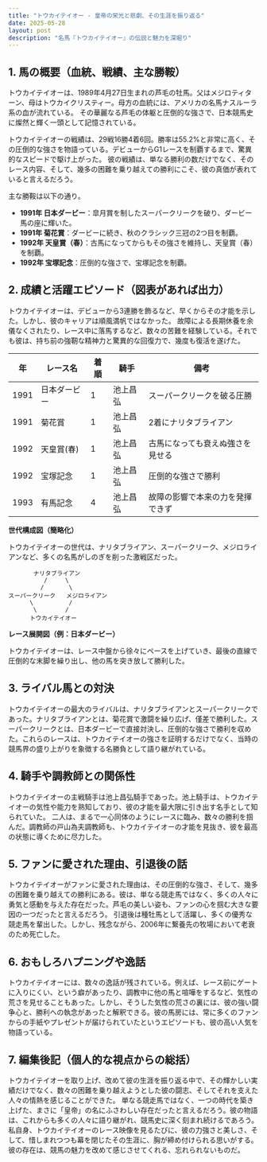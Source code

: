 ```yaml
---
title: "トウカイテイオー - 皇帝の栄光と悲劇、その生涯を振り返る"
date: 2025-05-28
layout: post
description: "名馬『トウカイテイオー』の伝説と魅力を深堀り"
---
```


## 1. 馬の概要（血統、戦績、主な勝鞍）

トウカイテイオーは、1989年4月27日生まれの芦毛の牡馬。父はメジロティターン、母はトウカイクリスティー。母方の血統には、アメリカの名馬ナスルーラ系の血が流れている。  その華麗なる芦毛の体躯と圧倒的な強さで、日本競馬史に燦然と輝く一頭として記憶されている。

トウカイテイオーの戦績は、29戦16勝4着6回。勝率は55.2%と非常に高く、その圧倒的な強さを物語っている。デビューからG1レースを制覇するまで、驚異的なスピードで駆け上がった。  彼の戦績は、単なる勝利の数だけでなく、そのレース内容、そして、幾多の困難を乗り越えての勝利にこそ、彼の真価が表れていると言えるだろう。

主な勝鞍は以下の通り。

* **1991年 日本ダービー**：皐月賞を制したスーパークリークを破り、ダービー馬の座に輝いた。
* **1991年 菊花賞**：ダービーに続き、秋のクラシック三冠の2つ目を制覇。
* **1992年 天皇賞（春）**：古馬になってからもその強さを維持し、天皇賞（春）を制覇。
* **1992年 宝塚記念**：圧倒的な強さで、宝塚記念を制覇。


## 2. 成績と活躍エピソード（図表があれば出力）

トウカイテイオーは、デビューから3連勝を飾るなど、早くからその才能を示した。しかし、彼のキャリアは順風満帆ではなかった。  故障による長期休養を余儀なくされたり、レース中に落馬するなど、数々の苦難を経験している。それでも彼は、持ち前の強靭な精神力と驚異的な回復力で、幾度も復活を遂げた。


| 年 | レース名         | 着順 | 騎手     | 備考                                     |
|---|-----------------|-------|-----------|------------------------------------------|
| 1991 | 日本ダービー     | 1     | 池上昌弘 | スーパークリークを破る圧勝             |
| 1991 | 菊花賞         | 1     | 池上昌弘 | 2着にナリタブライアン                 |
| 1992 | 天皇賞(春)     | 1     | 池上昌弘 | 古馬になっても衰えぬ強さを見せる         |
| 1992 | 宝塚記念       | 1     | 池上昌弘 | 圧倒的な強さで勝利                       |
| 1993 | 有馬記念       | 4     | 池上昌弘 | 故障の影響で本来の力を発揮できず           |


**世代構成図（簡略化）**

トウカイテイオーの世代は、ナリタブライアン、スーパークリーク、メジロライアンなど、多くの名馬がしのぎを削った激戦区だった。

```
       ナリタブライアン
          /     \
         /       \
スーパークリーク   メジロライアン
      \          /
       \        /
      トウカイテイオー
```

**レース展開図（例：日本ダービー）**

トウカイテイオーは、レース中盤から徐々にペースを上げていき、最後の直線で圧倒的な末脚を繰り出し、他の馬を突き放して勝利した。


## 3. ライバル馬との対決

トウカイテイオーの最大のライバルは、ナリタブライアンとスーパークリークであった。ナリタブライアンとは、菊花賞で激闘を繰り広げ、僅差で勝利した。スーパークリークとは、日本ダービーで直接対決し、圧倒的な強さで勝利を収めた。これらのレースは、トウカイテイオーの強さを証明するだけでなく、当時の競馬界の盛り上がりを象徴する名勝負として語り継がれている。


## 4. 騎手や調教師との関係性

トウカイテイオーの主戦騎手は池上昌弘騎手であった。池上騎手は、トウカイテイオーの気性や能力を熟知しており、彼の才能を最大限に引き出す名手として知られていた。  二人は、まるで一心同体のようにレースに臨み、数々の勝利を掴んだ。調教師の戸山為夫調教師も、トウカイテイオーの才能を見抜き、彼を最高の状態に導くために尽力した。


## 5. ファンに愛された理由、引退後の話

トウカイテイオーがファンに愛された理由は、その圧倒的な強さ、そして、幾多の困難を乗り越えての勝利にある。彼は、単なる競走馬ではなく、多くの人々に勇気と感動を与えた存在だった。芦毛の美しい姿も、ファンの心を掴む大きな要因の一つだったと言えるだろう。  引退後は種牡馬として活躍し、多くの優秀な競走馬を輩出した。しかし、残念ながら、2006年に繋養先の牧場において老衰のため死亡した。


## 6. おもしろハプニングや逸話

トウカイテイオーには、数々の逸話が残されている。例えば、レース前にゲートに入りにくい、という癖があったり、調教中に他の馬と喧嘩をするなど、気性の荒さを見せることもあった。しかし、そうした気性の荒さの裏には、彼の強い闘争心と、勝利への執念があったと解釈できる。彼の馬房には、常に多くのファンからの手紙やプレゼントが届けられていたというエピソードも、彼の高い人気を物語っている。


## 7. 編集後記（個人的な視点からの総括）

トウカイテイオーを取り上げ、改めて彼の生涯を振り返る中で、その輝かしい実績だけでなく、数々の困難を乗り越えようとした彼の闘志、そしてそれを支えた人々の情熱を感じることができた。  単なる競走馬ではなく、一つの時代を築き上げた、まさに「皇帝」の名にふさわしい存在だったと言えるだろう。彼の物語は、これからも多くの人々に語り継がれ、競馬史に深く刻まれ続けるであろう。  私自身、トウカイテイオーのレース映像を見るたびに、彼の力強さと美しさ、そして、惜しまれつつも幕を閉じたその生涯に、胸が締め付けられる思いがする。  彼の存在は、競馬の魅力を改めて感じさせてくれる、忘れられないものだ。
